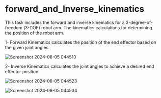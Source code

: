 # forward_and_Inverse_kinematics


This task includes the forward and inverse kinematics for a 3-degree-of-freedom (3-DOF) robot arm. The kinematics calculations for determining the position of the robot arm.


1- Forward Kinematics calculates the position of the end effector based on the given joint angles. 

![Screenshot 2024-08-05 044510](https://github.com/user-attachments/assets/d5b9d2fe-2b15-48cb-99fe-0ba4e52cfa53)


2- Inverse Kinematics calculates the joint angles to achieve a desired end effector position.

![Screenshot 2024-08-05 044523](https://github.com/user-attachments/assets/3c16b9ea-7ad5-4df1-bc79-5c9a73bb2c9a)

![Screenshot 2024-08-05 044534](https://github.com/user-attachments/assets/728c8503-fe8e-4bd6-a7cf-7e2539f47079)

